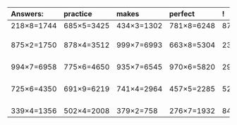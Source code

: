 | Answers: | practice | makes | perfect | ! |
| :--- | :--- | :--- | :--- | :--- |
| 218×8=1744 | 685×5=3425 | 434×3=1302 | 781×8=6248 | 876×4=3504 | 
|   |   |   |   |   | 
|   |   |   |   |   | 
|   |   |   |   |   | 
| 875×2=1750 | 878×4=3512 | 999×7=6993 | 663×8=5304 | 234×9=2106 | 
|   |   |   |   |   | 
|   |   |   |   |   | 
|   |   |   |   |   | 
|   |   |   |   |   | 
| 994×7=6958 | 775×6=4650 | 935×7=6545 | 970×6=5820 | 290×3=870 | 
|   |   |   |   |   | 
|   |   |   |   |   | 
|   |   |   |   |   | 
|   |   |   |   |   | 
| 725×6=4350 | 691×9=6219 | 741×4=2964 | 457×5=2285 | 524×5=2620 | 
|   |   |   |   |   | 
|   |   |   |   |   | 
|   |   |   |   |   | 
|   |   |   |   |   | 
| 339×4=1356 | 502×4=2008 | 379×2=758 | 276×7=1932 | 844×2=1688 | 
